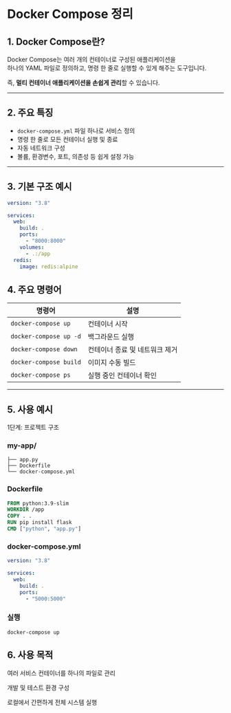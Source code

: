 # Docker Compose 정리

## 1. Docker Compose란?

Docker Compose는 여러 개의 컨테이너로 구성된 애플리케이션을  
하나의 YAML 파일로 정의하고, 명령 한 줄로 실행할 수 있게 해주는 도구입니다.

즉, **멀티 컨테이너 애플리케이션을 손쉽게 관리**할 수 있습니다.

---

## 2. 주요 특징

- `docker-compose.yml` 파일 하나로 서비스 정의
- 명령 한 줄로 모든 컨테이너 실행 및 종료
- 자동 네트워크 구성
- 볼륨, 환경변수, 포트, 의존성 등 쉽게 설정 가능

---

## 3. 기본 구조 예시

```yaml
version: "3.8"

services:
  web:
    build: .
    ports:
      - "8000:8000"
    volumes:
      - .:/app
  redis:
    image: redis:alpine
```

## 4. 주요 명령어

| 명령어 | 설명 |
|--------|------|
| `docker-compose up` | 컨테이너 시작 |
| `docker-compose up -d` | 백그라운드 실행 |
| `docker-compose down` | 컨테이너 종료 및 네트워크 제거 |
| `docker-compose build` | 이미지 수동 빌드 |
| `docker-compose ps` | 실행 중인 컨테이너 확인 |

---

## 5. 사용 예시
1단계: 프로젝트 구조
### my-app/
```
├── app.py
├── Dockerfile
└── docker-compose.yml
```
### Dockerfile
```dockerfile
FROM python:3.9-slim
WORKDIR /app
COPY . .
RUN pip install flask
CMD ["python", "app.py"]
```
### docker-compose.yml
```yaml
version: "3.8"

services:
  web:
    build: .
    ports:
      - "5000:5000"
```
### 실행
```
docker-compose up
```
## 6. 사용 목적
여러 서비스 컨테이너를 하나의 파일로 관리

개발 및 테스트 환경 구성

로컬에서 간편하게 전체 시스템 실행



